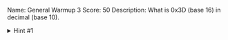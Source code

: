 Name: General Warmup 3
Score: 50
Description: What is 0x3D (base 16) in decimal (base 10).
<details><summary>Hint #1</summary>Submit your answer in our competition's flag format. For example, if you answer was '22', you would submit 'picoCTF{22}' as the flag.</details>